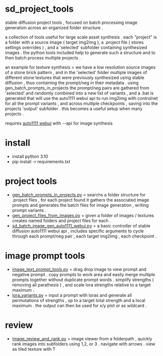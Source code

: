 # sd_project_tools
stable diffusion project tools , focused on batch processing image generation across an organized folder structure . 

a collection of tools useful for large scale asset synthesis . each "project" is a folder with a source image ( target img2img ), a .project file ( stores settings overrides ) , and a 'selected' subfolder containing synthesized images . the python tools included help to generate such a structure and to then batch process multiple projects . 

an example for texture synthesis = we have a low resolution source images of a stone brick pattern , and in the 'selected' folder multiple images of different stone textures that were previously synthesized using stable diffusion , thus containing the prompt/neg in their metadata . using gen_batch_prompts_in_projects the prompt/neg pairs are gathered from 'selected' and randomly combined into a new list of variants , and a .bat is generated that will use the auto1111 webui api to run img2img with controlnet for all the prompt variants , and across multiple checkpoints , saving into the projects 'output' subfolder . this becomes a useful setup when many projects .

requires [auto1111 webui](https://github.com/AUTOMATIC1111/stable-diffusion-webui) with --api for image synthesis

# install
- install python 3.10
- pip install -r requirements.txt

# project tools
- [gen_batch_prompts_in_projects.py](https://github.com/CorvaeOboro/sd_project_tools/blob/main/gen_batch_prompts_in_projects.py) = searchs a folder structure for .project files , for each project found it gathers the associated image prompts and generates the batch files for image generation , writing prompt variants . 
- [gen_project_files_from_images.py](https://github.com/CorvaeOboro/sd_project_tools/blob/main/gen_project_files_from_images.py) = given a folder of images / textures creates named folders and project files for each . 
- [sd_batch_image_gen_auto1111_webui.py](https://github.com/CorvaeOboro/sd_project_tools/blob/main/sd_batch_image_gen_auto1111_webui.py) = a basic controller of stable diffusion auto1111 webui api , includes specific arguments to cycle through each prompt/neg pair , each target img2img , each checkpoint . 

# image prompt tools
- [image_text_prompt_tools.py](https://github.com/CorvaeOboro/sd_project_tools/blob/main/image_text_prompt_tools.py) = drag drop image to view prompt and negative prompt . copy prompts to work area and easily merge multiple prompts together without duplicate prompt words . simplify strengths ( removing all parathesis ) , and scale lora strengths relative to a target maximum . 
- [lora_variants.py](https://github.com/CorvaeOboro/sd_project_tools/blob/main/lora_variants.py) = input a prompt with loras and generate all permutations of strengths , up to a target total strength and a local maximum . the output can then be used for x/y plot or as wildcard . 

# review
- [image_review_and_rank.py](https://github.com/CorvaeOboro/sd_project_tools/blob/main/image_review_and_rank.py) = image viewer from a folderpath , quickly rank images into subfolders using 1,2, or 3 . navigate with arrows . view as tiled texture with T 